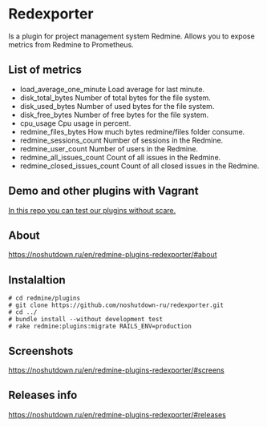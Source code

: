 # Redexporter

Is a plugin for project management system Redmine.
Allows you to expose metrics from Redmine to Prometheus.

## List of metrics

* load_average_one_minute Load average for last minute.
* disk_total_bytes Number of total bytes for the file system.
* disk_used_bytes Number of used bytes for the file system.
* disk_free_bytes Number of free bytes for the file system.
* cpu_usage Cpu usage in percent.
* redmine_files_bytes How much bytes redmine/files folder consume.
* redmine_sessions_count Number of sessions in the Redmine.
* redmine_user_count Number of users in the Redmine.
* redmine_all_issues_count Count of all issues in the Redmine.
* redmine_closed_issues_count Count of all closed issues in the Redmine.

## Demo and other plugins with Vagrant

[In this repo you can test our plugins without scare.](https://github.com/noshutdown-ru/vagrant_redmine)

## About

https://noshutdown.ru/en/redmine-plugins-redexporter/#about

## Instalaltion

```
# cd redmine/plugins 
# git clone https://github.com/noshutdown-ru/redexporter.git
# cd ../
# bundle install --without development test
# rake redmine:plugins:migrate RAILS_ENV=production
```

## Screenshots

https://noshutdown.ru/en/redmine-plugins-redexporter/#screens

## Releases info

https://noshutdown.ru/en/redmine-plugins-redexporter/#releases
